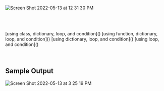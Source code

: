 ![Screen Shot 2022-05-13 at 12 31 30 PM](https://user-images.githubusercontent.com/30683150/168327583-d87f611c-bb52-4885-bbfc-671025bb2a5b.png)  

<br>
<br>
<br>
[using class, dictionary, loop, and condition]()  
[using function, dictionary, loop, and condition]()  
[using dictionary, loop, and condition]()  
[using loop, and condition]()  

<br>
<br>
<br>

## Sample Output
![Screen Shot 2022-05-13 at 3 25 19 PM](https://user-images.githubusercontent.com/30683150/168375950-e15b2675-3e53-4aa2-934f-fc1366487ae8.png)
